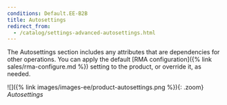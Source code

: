 ```yaml
---
conditions: Default.EE-B2B
title: Autosettings
redirect_from:
  - /catalog/settings-advanced-autosettings.html
---
```


The Autosettings section includes any attributes that are dependencies for other operations. You can apply the default [RMA configuration]({% link sales/rma-configure.md %}) setting to the product, or override it, as needed.

![]({% link images/images-ee/product-autosettings.png %}){: .zoom}
_Autosettings_
